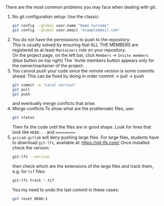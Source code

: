 There are the most common problems you may face when dealing with git.
1. No git configuration setup:
   Use the classic:
   ```bash
   git config --global user.name "Name Surname"
   git config --global user.email "example@mail.com"
   ```
2. You do not have the permissions to push to the repository:  
   This is usually solved by ensuring that ALL THE MEMBERS are registered as at least
   `Mantainers` role on your repository.  
   On the project page, on the left bar, click `Members` -> `Invite members` (blue button on top right)
   The `Invite members button appears only for the owner/mantainer of the project.
3. You cannot push your code since the remote version is some commits ahead:
   This can be fixed by doing in order commit -> pull -> push
   ```bash
   git commit -m "Local version"
   git pull
   git push
   ```
   and eventually merge conflicts that arise.
4. Merge conflicts
   To show what are the problematic files, use:
   ```bash
   git status
   ```
   Then fix the code until the files are in good shape. 
   Look for lines that look like `HEAD...` and `=========`
5. `gricad-gitlab` will deny pushing large files.
   For large files, students have to download `git-lfs`, available at:
   <https://git-lfs.com/>
   Once installed check the version:
   ```bash
   git-lfs --version
   ```
   then check which are the extensions of the large files and track them, e.g. for `tif` files:
   ```bash
   git-lfs track *.tif
   ```
   You my need to undo the last commit in these cases:
   ```bash
   git reset HEAD~1
   ```

